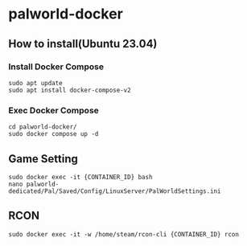 # palworld-docker

## How to install(Ubuntu 23.04)

### Install Docker Compose
```shell
sudo apt update
sudo apt install docker-compose-v2
```

### Exec Docker Compose
```shell
cd palworld-docker/
sudo docker compose up -d
```

## Game Setting
```
sudo docker exec -it {CONTAINER_ID} bash
nano palworld-dedicated/Pal/Saved/Config/LinuxServer/PalWorldSettings.ini
```

## RCON
```
sudo docker exec -it -w /home/steam/rcon-cli {CONTAINER_ID} rcon
```
